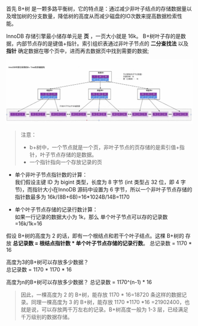 
首先 B+树 是一颗多路平衡树，它的特点是：通过减少非叶子结点的存储数据量以及增加树的分支数量，降低树的高度从而减少磁盘的IO次数来提高数据检索性能。

InnoDB 存储引擎最小储存单元是 **页** ，一页大小就是 16k。 B+树叶子存的是数据，内部节点存的是键值+指针。索引组织表通过非叶子节点的 **二分查找法** 以及 **指针** 确定数据在哪个页中，进而再去数据页中找到需要的数据;   

![b+树存储结构](./image/111.jpeg)

> 注意：
> * b+树中，一个节点就是一个页，非叶子节点的页存储的是索引值+指针，叶子节点存储的是数据。
> * 一个指针指向一个存放记录的页

* 单个非叶子节点指针数的计算：  
我们假设主键 ID 为 bigint 类型，长度为 8 字节 (int 类型占 32 位，即 4 字节)，而指针大小在InnoDB 源码中设置为 6 字节，所以一个非叶子节点存储的指针数最多为 16k/(8B+6B)=16*1024B/14B=1170  

* 单个叶子节点存储的记录行数计算：  
如果一行记录的数据大小为 1k，那么 单个叶子节点可以存的记录数=16k/1k=16

假设 B+树的高度为 2 的话，即有一个根结点和若干个叶子结点。这棵 B+树的 存放 **总记录数 = 根结点指针数 * 单个叶子节点存储的记录行数**。 
总记录数 = 1170 * 16

高度为3的B+树可以存放多少数据？  
总记录数 = 1170 * 1170 * 16

高度为n的B+树可以存放多少数据？ 
总记录数 = 1170^(n-1) * 16 

> 因此，一棵高度为 2 的 B+树，能存放 1170 * 16=18720 条这样的数据记录。同理一棵高度为 3 的 B+树，能存放 1170 *1170 *16 =21902400，也就是说，可以存放两千万左右的记录。B+树高度一般为 1-3 层，已经满足千万级别的数据存储。

